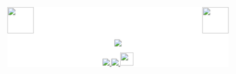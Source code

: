 <div style="background: white ">
<!-- top left -->
<div>
    <img src="https://emojis.slackmojis.com/emojis/images/1563480763/5999/meow_party.gif" width="60" height="60"/> 
    <img src="https://emojis.slackmojis.com/emojis/images/1563480763/5999/meow_party.gif" width="60" height="60" align="right"/> 
</div>
<p align="center">
  <a href="https://github.com/390057892">
    <img src="https://github-readme-stats.wasabeef.vercel.app/api?username=390057892&show_icons=true&line_height=21&show_icons=true&theme=vue" />
  </a>
</p>

<p align="center">
  <a href="https://github.com/390057892/reader">
    <img src="https://img.shields.io/badge/🔥%20Android-Reader-brightness.svg"
  </a>  
  <a href="https://github.com/390057892">
    <img src="https://komarev.com/ghpvc/?username=390057892&color=brightgreen" />
  </a>
  <a>
    <img src="https://media.giphy.com/media/WUlplcMpOCEmTGBtBW/giphy.gif" width="30">
  </a>  
</p>
